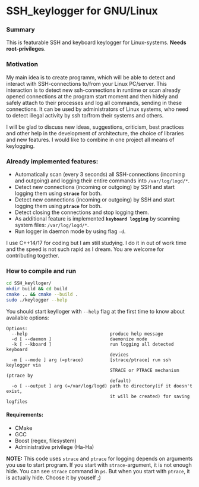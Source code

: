 # SSH_keylogger for GNU/Linux


### Summary
This is featurable SSH and keyboard keylogger for Linux-systems. **Needs root-privileges**.

### Motivation
My main idea is to create programm, which will be able to detect and interact with SSH-connections to/from your Linux PC/server. This interaction is to detect new ssh-connections in runtime or scan already opened connections at the program start moment and then hidely and safely attach to their processes and log all commands, sending in these connections. It can be used by administrators of Linux systems, who need to detect illegal activity by ssh to/from their systems and others.

I will be glad to discuss new ideas, suggestions, criticism, best practices and other help in the development of architecture, the choice of libraries and new features. I would like to combine in one project all means of keylogging.

### Already implemented features:
 - Automatically scan (every 3 seconds) all SSH-connections (incoming and outgoing) and logging their entire commands into ```/var/log/logd/*```.
 - Detect new connections (incoming or outgoing) by SSH and start logging them using **```strace```** for both.
 - Detect new connections (incoming or outgoing) by SSH and start logging them using **```ptrace```** for both.
 - Detect closing the connections and stop logging them.
 - As additional feature is implemented **```keyboard logging```** by scanning system files: ```/var/log/logd/*```.
 - Run logger in daemon mode by using flag ```-d```.

I use C++14/17 for coding but I am still studying. I do it in out of work time and the speed is not such rapid as I dream. You are welcome for contributing together.

### How to compile and run

```bash
cd SSH_keylloger/
mkdir build && cd build
cmake .. && cmake --build .
sudo ./keylogger --help
```

You should start keylloger with ```--help``` flag at the first time to know about available options:

```
Options:
  --help                               produce help message
  -d [ --daemon ]                      daemonize mode
  -k [ --kboard ]                      run logging all detected keyboard 
                                       devices
  -m [ --mode ] arg (=ptrace)          [strace/ptrace] run ssh keylogger via 
                                       STRACE or PTRACE mechanism (ptrace by 
                                       default)
  -o [ --output ] arg (=/var/log/logd) path to directory(if it doesn't exist, 
                                       it will be created) for saving logfiles
```


#### Requirements:
 - CMake
 - GCC
 - Boost (regex, filesystem)
 - Administrative privilege (Ha-Ha)
 
 
**NOTE:** This code uses ```strace``` and ```ptrace``` for logging depends on arguments you use to start program. If you start with ```strace```-argument, it is not enough hide. You can see ```strace``` command in ```ps```. But when you start with ```ptrace```, it is actually hide. Choose it by youself ;)
